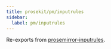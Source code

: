 ```yaml
---
title: prosekit/pm/inputrules
sidebar:
  label: pm/inputrules
---
```


Re-exports from [prosemirror-inputrules](https://github.com/ProseMirror/prosemirror-inputrules).
